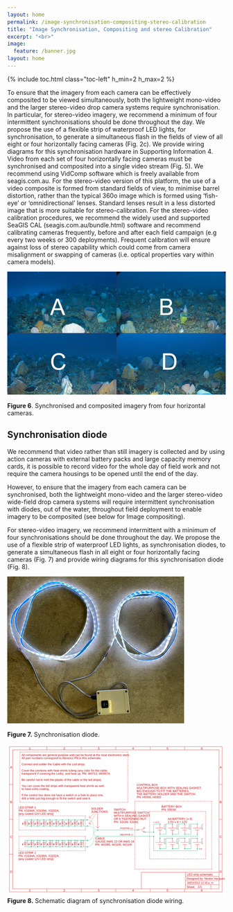 ```yaml
---
layout: home
permalink: /image-synchronisation-compositing-stereo-calibration
title: "Image Synchronisation, Compositing and stereo Calibration"
excerpt: "<br>"
image:
  feature: /banner.jpg
layout: home
---
```

{% include toc.html class="toc-left" h_min=2 h_max=2 %}

To ensure that the imagery from each camera can be effectively composited to be viewed simultaneously, both the lightweight mono-video and the larger stereo-video drop camera systems require synchronisation. In particular, for stereo-video imagery, we recommend a minimum of four intermittent synchronisations should be done throughout the day. We propose the use of a flexible strip of waterproof LED lights, for synchronisation, to generate a simultaneous flash in the fields of view of all eight or four horizontally facing cameras (Fig. 2c). We provide wiring diagrams for this synchronisation hardware in Supporting Information 4. Video from each set of four horizontally facing cameras must be synchronised and composited into a single video stream (Fig. 5). We recommend using VidComp software which is freely available from seagis.com.au. For the stereo-video version of this platform, the use of a video composite is formed from standard fields of view, to minimise barrel distortion, rather than the typical 360o image which is formed using ‘fish-eye’ or ‘omnidirectional’ lenses. Standard lenses result in a less distorted image that is more suitable for stereo-calibration. For the stereo-video calibration procedures, we recommend the widely used and supported SeaGIS CAL (seagis.com.au/bundle.html) software and recommend calibrating cameras frequently, before and after each field campaign (e.g every two weeks or 300 deployments). Frequent calibration will ensure against loss of stereo capability which could come from camera misalignment or swapping of cameras (i.e. optical properties vary within camera models). 

![alt_text](images/figure6.png "image_tooltip")

**Figure 6**. Synchronised and composited imagery from four horizontal cameras.

## Synchronisation diode

We recommend that video rather than still imagery is collected and by using action cameras with external battery packs and large capacity memory cards, it is possible to record video for the whole day of field work and not require the camera housings to be opened until the end of the day. 

However, to ensure that the imagery from each camera can be synchronised, both the lightweight mono-video and the larger stereo-video wide-field drop camera systems will require intermittent synchronisation with diodes, out of the water, throughout field deployment to enable imagery to be composited (see below for Image compositing). 

For stereo-video imagery, we recommend intermittent with a minimum of four synchronisations should be done throughout the day. We propose the use of a flexible strip of waterproof LED lights, as synchronisation diodes, to generate a simultaneous flash in all eight or four horizontally facing cameras (Fig. 7) and provide wiring diagrams for this synchronisation diode (Fig. 8).


![alt_text](images/figure7.png "image_tooltip")

**Figure 7.** Synchronisation diode.


![alt_text](images/figure8.png "image_tooltip")
**Figure 8.** Schematic diagram of synchronisation diode wiring.
